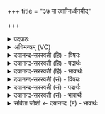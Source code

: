 +++
title = "३७ मा त्वाग्निर्ध्वनयीद्"

+++
<details><summary>पदपाठः</summary>

मा। त्वा॒। अ॒ग्निः। ध्व॒न॒यी॒त्। धू॒मग॑न्धि॒रिति॑ धू॒मऽग॑न्धिः। मा। उ॒खा। भ्राज॑न्ती। अ॒भि। वि॒क्त॒। जघ्रिः॑। इ॒ष्टम्। वी॒तम्। अ॒भिगू॑र्त्त॒मित्य॒भिऽगू॑र्त्तम्। वष॑ट्कृत॒मिति॒ वष॑ट्ऽकृतम्। तम्। दे॒वासः॑। प्रति॑। गृ॒भ्ण॒न्ति॒। अश्व॑म्। ३७।
</details>

<details><summary>अधिमन्त्रम् (VC)</summary>

- विद्वांसो देवता
- गोतम ऋषिः
- स्वराट्पङ्क्तिः
- पञ्चमः
</details>

<details><summary>दयानन्द-सरस्वती (हि) - विषयः</summary>

फिर मनुष्यों को मांस न खाना चाहिये, इस विषय को अगले मन्त्र में कहा है ॥
</details>

<details><summary>दयानन्द-सरस्वती (हि) - पदार्थः</summary>

पदार्थान्वयभाषाः -  हे मनुष्यो ! जैसे (देवासः) विद्वान् जन जिस (इष्टम्) चाहे हुए (वीतम्) प्राप्त (अभिगूर्त्तम्) चारों ओर से जिस में उद्यम किया गया (वषट्कृतम्) ऐसी क्रिया से सिद्ध हुए (अश्वम्) वेगवान् घोड़े को (प्रति गृभ्णन्ति) प्रतीति से ग्रहण करते उस को तुम (अभि) सब ओर से (विक्त) जानो (त्वा) उस को (धूमगन्धिः) धुआँ में गन्ध जिस का वह (अग्निः) अग्नि (मा) मत (ध्वनयीत्) शब्द करे वा (तम्) उस को (जघ्रिः) जिससे किसी वस्तु को सूँघते हैं, वह (भ्राजन्ती) चकमती हुई (उखा) बटलोई (मा) मत हिंसवावे ॥३७ ॥
</details>

<details><summary>दयानन्द-सरस्वती (हि) - भावार्थः</summary>

भावार्थभाषाः -  हे मनुष्यो ! जैसे विद्वान् जन मांसाहारियों को निवृत्त कर घोड़ा आदि पशुओं की वृद्धि और रक्षा करते हैं, वैसे तुम भी करो और अग्नि आदि के विघ्नों से अलग रक्खो ॥३७ ॥
</details>

<details><summary>दयानन्द-सरस्वती (सं) - विषयः</summary>

पुनर्मनुष्यैर्मांसभक्षणं न कर्त्तव्यमित्याह ॥
</details>

<details><summary>दयानन्द-सरस्वती (सं) - पदार्थः</summary>

पदार्थान्वयभाषाः -  हे मनुष्याः ! यथा देवासो यमिष्टं वीतमभिगूर्त्तं वषट्कृतमश्वं प्रतिगृभ्णन्ति, तं यूयमभि विक्त त्वा तं धूमगन्धिरग्निर्मा ध्वनयीत्तं जघ्रिर्भ्राजन्त्युखा मा ध्वनयीत्॥३७ ॥
</details>

<details><summary>दयानन्द-सरस्वती (सं) - भावार्थः</summary>

भावार्थभाषाः -  हे मनुष्याः ! यथा विद्वांसो मांसाहारिणो निवार्याऽश्वादीनां वृद्धिं रक्षां च कुर्वन्ति, तथा यूयमपि कुरुत। अग्न्यादिविघ्नेभ्यः पृथग् रक्षत ॥३७ ॥
</details>

<details><summary>सविता जोशी ← दयानन्दः (म) - भावार्थः</summary>

भावार्थभाषाः -  हे माणसांनो ! विद्वान लोक जसे मांसाहारी लोकांचे निवारण करून घोडे वगैरे पशूंची वाढ करतात व रक्षण करतात तसे तुम्हीही करा व अग्नी वगैरेपासून त्यांना दूर ठेवा.
</details>